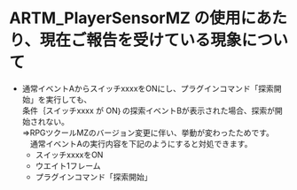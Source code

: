 # ARTM_PlayerSensorMZ の使用にあたり、現在ご報告を受けている現象について
- 通常イベントAからスイッチxxxxをONにし、プラグインコマンド「探索開始」を実行しても、<br>
  条件｛スイッチxxxx が ON｝の探索イベントBが表示された場合、探索が開始されない。<br>
  ⇒RPGツクールMZのバージョン変更に伴い、挙動が変わったためです。<br>
　通常イベントAの実行内容を下記のようにすると対処できます。
  - スイッチxxxxをON
  - ウエイト1フレーム
  - プラグインコマンド「探索開始」



